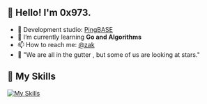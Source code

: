 ## 👋 Hello! I'm 0x973.


- 🔭 Development studio: [PingBASE](https://github.com/pingbase)
- 🌱 I’m currently learning **Go and Algorithms**
- 📫 How to reach me: [@zak](mailto:zak@pingbase.cn)
- 🤔️ "We are all in the gutter , but some of us are looking at stars."


## 📌 My Skills
[![My Skills](https://skillicons.dev/icons?i=go,nodejs,js,cs,java,swift,ts,html,css,dotnet,py,docker,kubernetes,cassandra,redis,mysql,spring,express,react,vue,electron,idea,linux,bash,nginx,raspberrypi,visualstudio,vscode&theme=light&perline=14)](https://skillicons.dev)
